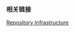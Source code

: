 ### 相关链接

[Repository Infrastructure](https://react.docschina.org/blog/2017/12/15/improving-the-repository-infrastructure.html)